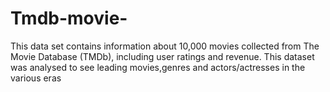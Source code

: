 # Tmdb-movie-
This data set contains information about 10,000 movies collected from The Movie Database (TMDb), including user ratings and revenue. 
This dataset was analysed to see leading movies,genres and actors/actresses in the various eras
